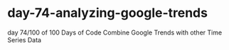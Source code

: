 # day-74-analyzing-google-trends
day 74/100 of 100 Days of Code
Combine Google Trends with other Time Series Data
